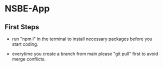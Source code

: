# NSBE-App

## First Steps

- run "npm i" in the terminal to install necessary packages before you start coding.

- everytime you create a branch from main please "git pull" first to avoid merge conflicts.
